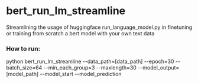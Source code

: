 # bert_run_lm_streamline
Streamlining the usage of huggingface run_language_model.py in finetuning or training from scratch a bert model with your own text data

### How to run:
python bert_run_lm_streamline --data_path=[data_path] --epoch=30 --batch_size=64 --min_each_group=3 --maxlength=30 --model_output=[model_path] --model_start
    --model_prediction
